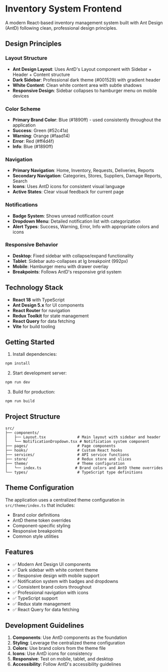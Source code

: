 # Inventory System Frontend

A modern React-based inventory management system built with Ant Design (AntD) following clean, professional design principles.

## Design Principles

### Layout Structure
- **Ant Design Layout**: Uses AntD's Layout component with Sidebar + Header + Content structure
- **Dark Sidebar**: Professional dark theme (#001529) with gradient header
- **White Content**: Clean white content area with subtle shadows
- **Responsive Design**: Sidebar collapses to hamburger menu on mobile devices

### Color Scheme
- **Primary Brand Color**: Blue (#1890ff) - used consistently throughout the application
- **Success**: Green (#52c41a)
- **Warning**: Orange (#faad14) 
- **Error**: Red (#ff4d4f)
- **Info**: Blue (#1890ff)

### Navigation
- **Primary Navigation**: Home, Inventory, Requests, Deliveries, Reports
- **Secondary Navigation**: Categories, Stores, Suppliers, Damage Reports, Search
- **Icons**: Uses AntD icons for consistent visual language
- **Active States**: Clear visual feedback for current page

### Notifications
- **Badge System**: Shows unread notification count
- **Dropdown Menu**: Detailed notification list with categorization
- **Alert Types**: Success, Warning, Error, Info with appropriate colors and icons

### Responsive Behavior
- **Desktop**: Fixed sidebar with collapse/expand functionality
- **Tablet**: Sidebar auto-collapses at lg breakpoint (992px)
- **Mobile**: Hamburger menu with drawer overlay
- **Breakpoints**: Follows AntD's responsive grid system

## Technology Stack

- **React 18** with TypeScript
- **Ant Design 5.x** for UI components
- **React Router** for navigation
- **Redux Toolkit** for state management
- **React Query** for data fetching
- **Vite** for build tooling

## Getting Started

1. Install dependencies:
```bash
npm install
```

2. Start development server:
```bash
npm run dev
```

3. Build for production:
```bash
npm run build
```

## Project Structure

```
src/
├── components/
│   ├── Layout.tsx              # Main layout with sidebar and header
│   └── NotificationDropdown.tsx # Notification system component
├── pages/                      # Page components
├── hooks/                      # Custom React hooks
├── services/                   # API service functions
├── store/                      # Redux store and slices
├── theme/                      # Theme configuration
│   └── index.ts               # Brand colors and AntD theme overrides
└── types/                      # TypeScript type definitions
```

## Theme Configuration

The application uses a centralized theme configuration in `src/theme/index.ts` that includes:
- Brand color definitions
- AntD theme token overrides
- Component-specific styling
- Responsive breakpoints
- Common style utilities

## Features

- ✅ Modern Ant Design UI components
- ✅ Dark sidebar with white content theme
- ✅ Responsive design with mobile support
- ✅ Notification system with badges and dropdowns
- ✅ Consistent brand colors throughout
- ✅ Professional navigation with icons
- ✅ TypeScript support
- ✅ Redux state management
- ✅ React Query for data fetching

## Development Guidelines

1. **Components**: Use AntD components as the foundation
2. **Styling**: Leverage the centralized theme configuration
3. **Colors**: Use brand colors from the theme file
4. **Icons**: Use AntD icons for consistency
5. **Responsive**: Test on mobile, tablet, and desktop
6. **Accessibility**: Follow AntD's accessibility guidelines